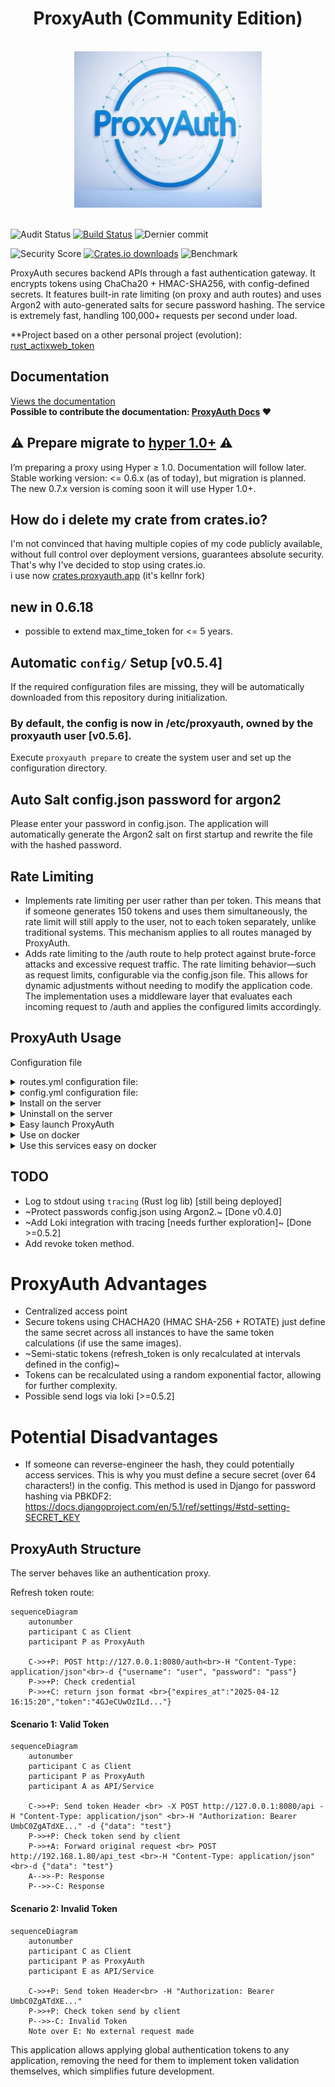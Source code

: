 
<div align="center">
<h1>ProxyAuth (Community Edition)</h1>
<br>
<img src='images/logo.jpg' width="300px" height="250px"/>
</div>
<br>

![Audit Status](https://github.com/ProxyAuth/ProxyAuth/actions/workflows/audit.yml/badge.svg)
[![Build Status](https://github.com/ProxyAuth/ProxyAuth/actions/workflows/proxyauth.yml/badge.svg)](https://github.com/vBlackOut/ProxyAuth/actions/workflows/proxyauth.yml)
![Dernier commit](https://img.shields.io/github/last-commit/ProxyAuth/ProxyAuth)

![Security Score](https://img.shields.io/badge/SECURITY%20SCORE-92%2F100-blue?style=for-the-badge&logo=rust)
[![Crates.io downloads](https://img.shields.io/crates/d/proxyauth?style=for-the-badge)](https://crates.io/crates/proxyauth)
![Benchmark](https://img.shields.io/badge/benchmark-+150_000req/s-blue?style=for-the-badge&logo=rust "Benchmark proxyauth on server")


ProxyAuth secures backend APIs through a fast authentication gateway.
It encrypts tokens using ChaCha20 + HMAC-SHA256, with config-defined secrets.
It features built-in rate limiting (on proxy and auth routes) and uses Argon2 with auto-generated salts for secure password hashing.
The service is extremely fast, handling 100,000+ requests per second under load.  

**Project based on a other personal project (evolution): <a href="https://github.com/vBlackOut/rust_actixweb_token">rust_actixweb_token</a>

## Documentation
<a href="http://proxyauth.app">Views the documentation</a>  
<b>Possible to contribute the documentation: <a href="https://github.com/vBlackOut/ProxyAuth-Docs">ProxyAuth Docs</a> </b> :heart:

## ⚠️ Prepare migrate to <a href="https://hyper.rs/guides/1/upgrading/">hyper 1.0+</a> ⚠️
I’m preparing a proxy using Hyper ≥ 1.0. Documentation will follow later.  
Stable working version: <= 0.6.x (as of today), but migration is planned.   
The new 0.7.x version is coming soon it will use Hyper 1.0+.

## How do i delete my crate from crates.io?
I'm not convinced that having multiple copies of my code publicly available, without full control over deployment versions, guarantees absolute security. That's why I've decided to stop using crates.io.  
i use now <a href="https://crates.proxyauth.app/crates">crates.proxyauth.app</a> (it's kellnr fork)

## new in 0.6.18
- possible to extend max_time_token for <= 5 years.

## Automatic `config/` Setup [v0.5.4]
If the required configuration files are missing, they will be automatically downloaded from this repository during initialization.

### By default, the config is now in /etc/proxyauth, owned by the proxyauth user [v0.5.6].
Execute `proxyauth prepare` to create the system user and set up the configuration directory.

## Auto Salt config.json password for argon2
Please enter your password in config.json. The application will automatically generate the Argon2 salt on first startup and rewrite the file with the hashed password.

## Rate Limiting
- Implements rate limiting per user rather than per token.
This means that if someone generates 150 tokens and uses them simultaneously, the rate limit will still apply to the user, not to each token separately, unlike traditional systems.
This mechanism applies to all routes managed by ProxyAuth.
- Adds rate limiting to the /auth route to help protect against brute-force attacks and excessive request traffic.
The rate limiting behavior—such as request limits, configurable via the config.json file.
This allows for dynamic adjustments without needing to modify the application code.
The implementation uses a middleware layer that evaluates each incoming request to /auth and applies the configured limits accordingly.

## ProxyAuth Usage

Configuration file

<details>
<summary>routes.yml configuration file:</summary>

```
routes:
  - prefix: "/redoc"
    target: "http://127.0.0.1:8000/redoc"
    secure: false

  - prefix: "/api_test/openapi.json"
    target: "http://localhost:8000/api_test/openapi.json"
    secure: false

  - prefix: "/api_test"
    target: "http://localhost:8000/api_test"
    username: ["admin", "alice1", "alice15", "alice30"]
    proxy: true/false # --> configure proxy
    proxy_config: "http://myproxyurl:8888" # --> pass via proxy for call the target.
    cert: {"file": "certificat.pk12", "password": "1234"} # /!\ this fonctionnality is experimental untested version 0.5.0 /!\
```
</details>

<details>
<summary>config.yml configuration file:</summary>

```
{
  "token_expiry_seconds": 3600,
  "secret": "supersecretvalue",
  "host": "127.0.0.1",
  "port": 8080,
  log: {"type": "local"}, --> use for loki {"type": "loki", "host": "http://host_loki:port"}
  "ratelimit_proxy": {
    "burst": 100,
    "block_delay": 500,
    "requests_per_second": 10
  },
  "ratelimit_auth": {
    "burst": 10,
    "block_delay": 500,
    "requests_per_second": 10
  },
  "worker": 4,
  "users": [
    { "username": "admin", "password": "admin123" },
    { "username": "bob", "password": "bobpass" },
    { "username": "alice1", "password": "alicepass" }
  ]
}
```
</details>

<details>
<summary>Install on the server</summary>

```
curl -fsSL https://proxyauth.app/sh/install | bash
```
</details>
<details>
<summary>Uninstall on the server</summary>

```
curl -fsSL https://proxyauth.app/sh/uninstall | bash
```
</details>

<details>
<summary>Easy launch ProxyAuth</summary>

```
sudo systemd start proxyauth
```
</details>

<details>
  <summary>Use on docker</summary>

  ```
  docker compose build
  docker compose up -d
  ```
</details>

<details>
  <summary>Use this services easy on docker</summary>

  <br>Change configuration on docker-compose.yml overwrite configuration

  ```
  volumes:
    - ./config/config.json:/app/config/config.json
    - ./config/routes.yml:/app/config/routes.yml
  ```

restart container
```
docker compose restart
```

</details>

## TODO
- Log to stdout using `tracing` (Rust log lib) [still being deployed]
- ~Protect passwords config.json using Argon2.~ [Done v0.4.0]
- ~Add Loki integration with tracing [needs further exploration]~ [Done >=0.5.2]
- Add revoke token method.

# ProxyAuth Advantages
- Centralized access point
- Secure tokens using CHACHA20 (HMAC SHA-256 + ROTATE)
  just define the same secret across all instances to have the same token calculations (if use the same images).
- ~Semi-static tokens (refresh_token is only recalculated at intervals defined in the config)~
- Tokens can be recalculated using a random exponential factor, allowing for further complexity.
- Possible send logs via loki [>=0.5.2]  

# Potential Disadvantages
- If someone can reverse-engineer the hash, they could potentially access services.
  This is why you must define a secure secret (over 64 characters!) in the config.
  This method is used in Django for password hashing via PBKDF2:
  https://docs.djangoproject.com/en/5.1/ref/settings/#std-setting-SECRET_KEY

## ProxyAuth Structure
The server behaves like an authentication proxy.

Refresh token route:
```mermaid
sequenceDiagram
    autonumber
    participant C as Client
    participant P as ProxyAuth

    C->>+P: POST http://127.0.0.1:8080/auth<br>-H "Content-Type: application/json"<br>-d {"username": "user", "password": "pass"}
    P->>+P: Check credential
    P->>+C: return json format <br>{"expires_at":"2025-04-12 16:15:20","token":"4GJeCUwOzILd..."}
```

#### Scenario 1: Valid Token
```mermaid
sequenceDiagram
    autonumber
    participant C as Client
    participant P as ProxyAuth
    participant A as API/Service

    C->>+P: Send token Header <br> -X POST http://127.0.0.1:8080/api -H "Content-Type: application/json" <br>-H "Authorization: Bearer UmbC0ZgATdXE..." -d {"data": "test"}
    P->>+P: Check token send by client
    P->>+A: Forward original request <br> POST http://192.168.1.80/api_test <br>-H "Content-Type: application/json" <br>-d {"data": "test"}
    A-->>-P: Response
    P-->>-C: Response
```

#### Scenario 2: Invalid Token
```mermaid
sequenceDiagram
    autonumber
    participant C as Client
    participant P as ProxyAuth
    participant E as API/Service

    C->>+P: Send token Header<br> -H "Authorization: Bearer UmbC0ZgATdXE..."
    P->>+P: Check token send by client
    P-->>-C: Invalid Token
    Note over E: No external request made
```

This application allows applying global authentication tokens to any application, removing the need for them to implement token validation themselves, which simplifies future development.
